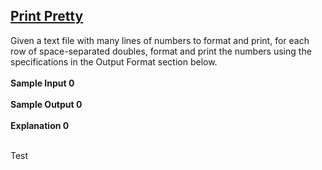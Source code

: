 ## **[Print Pretty](https://www.hackerrank.com/challenges/prettyprint)** 
Given a text file with many lines of numbers to format and print, for each row of space-separated doubles, format and print the numbers using the specifications in the Output Format section below.<br><br>**Sample Input 0**<br><br>**Sample Output 0**<br><br>**Explanation 0**<br><br>

Test

